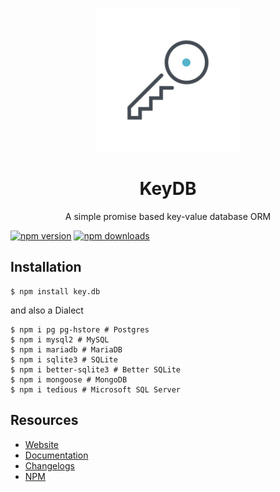 <p align="center">
  <img
    src="./docs/src/.vuepress/public/assets/logo.png" onerror="this.src = '/assets/logo.png'" width="230px">
</p>

<h1 align="center">KeyDB</h1>
<p align="center">A simple promise based key-value database ORM</p>

[![npm version](https://badgen.net/npm/v/key.db)](https://www.npmjs.com/package/key.db)
[![npm downloads](https://badgen.net/npm/dm/key.db)](https://www.npmjs.com/package/key.db)

## Installation
```console
$ npm install key.db
```

and also a Dialect

```console
$ npm i pg pg-hstore # Postgres 
$ npm i mysql2 # MySQL
$ npm i mariadb # MariaDB
$ npm i sqlite3 # SQLite
$ npm i better-sqlite3 # Better SQLite
$ npm i mongoose # MongoDB
$ npm i tedious # Microsoft SQL Server
```

## Resources

* [Website](https://keydb.js.org)
* [Documentation](https://keydb.js.org/docs)
* [Changelogs](https://github.com/zyrouge/Key.DB/releases)
* [NPM](https://npmjs.com/key.db)
